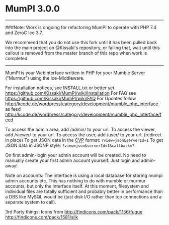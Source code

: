 # MumPI 3.0.0

---
###Note: 
Work is ongoing for refactoring MumPI to operate with PHP 7.4 and ZeroC Ice 3.7.
 
We recommend that you do not use this fork until it has been pulled back into the main project on @Kissaki's repository, or failing that, wait until this callout is removed from the master branch of this repo when work is completed.

---

MumPI is your Webinterface written in PHP for your Mumble Server ("Murmur") using the Ice-Middleware.

For installation notices, see INSTALL.txt or better yet https://github.com/Kissaki/MumPI/wiki/Installation
For FAQ see https://github.com/Kissaki/MumPI/wiki/FAQ
For Updates follow http://kcode.de/wordpress/category/development/mumble_php_interface as feed http://kcode.de/wordpress/category/development/mumble_php_interface/feed

To access the admin area, add /admin/ to your url.
To access the viewer, add /viewer/ to your url.
To access the user, add /user/ to your url. (redirect in place)
To get JSON data in the [CVP](http://wiki.mumble.info/wiki/Channel_Viewer_Protocol) format: `?view=json&serverId=1`
To get JSON data in JSONP style: `?view=json&serverId=1&callback=?`

On first admin-login your admin account will be created. No need to manually create your first admin account yourself. Just login and admin-away!


Note on accounts:
The interface is using a local database for storing mumpi admin accounts etc.
This has nothing to do with mumble or murmur accounts, but only the interface itself.
At this moment, filesystem and individual files are totally sufficient and probably better in performance than a DBS like MySQL would be (just disk I/O rather than tcp connections and a separate system to call).


3rd Party things:
Icons from
http://findicons.com/pack/1156/fugue
http://findicons.com/pack/1581/silk
